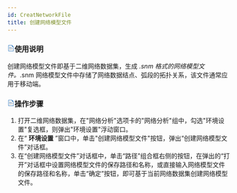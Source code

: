 ```yaml
---
id: CreatNetworkFile
title: 创建网络模型文件
---
```

### ![](../img/read.gif)使用说明

创建网络模型文件即基于二维网络数据集，生成 *.snm 格式的网络模型文件。*.snm
网络模型文件中存储了网络数据结点、弧段的拓扑关系，该文件通常应用于移动端。

### ![](../img/read.gif)操作步骤

1. 打开二维网络数据集，在"网络分析"选项卡的"网络分析"组中，勾选"环境设置"复选框，则弹出"环境设置"浮动窗口。
2. 在“ **环境设置** ”窗口中，单击"创建网络模型文件"按钮，弹出“创建网络模型文件”对话框。
3. 在“创建网络模型文件”对话框中，单击“路径”组合框右侧的按钮，在弹出的“打开”对话框中设置网络模型文件的保存路径和名称，或直接输入网络模型文件的保存路径和名称，单击“确定”按钮，即可基于当前网络数据集创建网络模型文件。
  
